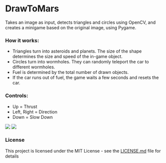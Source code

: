 # DrawToMars
Takes an image as input, detects triangles and circles using OpenCV, and creates a minigame based on the original image, using Pygame.
### How it works:
+ Triangles turn into asteroids and planets. The size of the shape determines the size and speed of the in-game object.
+ Circles turn into wormholes. They can randomly teleport the car to different wormholes.
+ Fuel is determined by the total number of drawn objects.
+ If the car runs out of fuel, the game waits a few seconds and resets the car.

### Controls:
+ Up = Thrust
+ Left, Right = Direction
+ Down = Slow Down

![](https://raw.githubusercontent.com/LedioTerolli/DrawToMars/master/gif_starter_1.gif)
![](https://raw.githubusercontent.com/LedioTerolli/DrawToMars/master/example.gif)

### License
This project is licensed under the MIT License - see the [LICENSE.md](LICENSE.md) file for details

